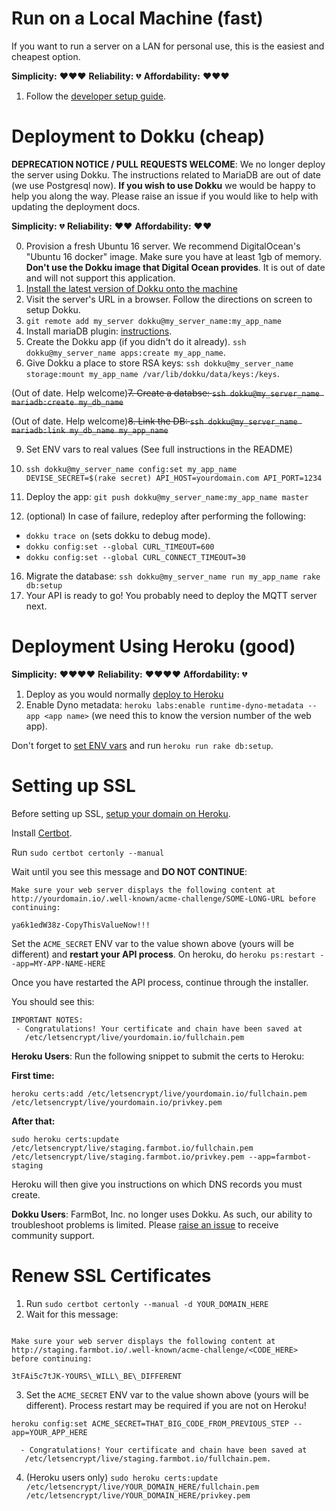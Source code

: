 # Run on a Local Machine (fast)

If you want to run a server on a LAN for personal use, this is the easiest and cheapest option.

**Simplicity:** :heart::heart::heart:
**Reliability:** :broken_heart:
**Affordability:** :heart::heart::heart:

 1. Follow the [developer setup guide](https://github.com/FarmBot/Farmbot-Web-App#developer-setup).

# Deployment to Dokku (cheap)

**DEPRECATION NOTICE / PULL REQUESTS WELCOME**: We no longer deploy the server using Dokku. The instructions related to MariaDB are out of date (we use Postgresql now). **If you wish to use Dokku** we would be happy to help you along the way. Please raise an issue if you would like to help with updating the deployment docs.

**Simplicity:** :broken_heart:
**Reliability:** :heart::heart:
**Affordability:** :heart::heart:

0. Provision a fresh Ubuntu 16 server. We recommend DigitalOcean's "Ubuntu 16 docker" image. Make sure you have at least 1gb of memory. **Don't use the Dokku image that Digital Ocean provides**. It is out of date and will not support this application.
1. [Install the latest version of Dokku onto the machine](https://github.com/dokku/dokku#installing)
2. Visit the server's URL in a browser. Follow the directions on screen to setup Dokku.
3. `git remote add my_server dokku@my_server_name:my_app_name`
4. Install mariaDB plugin: [instructions](https://github.com/dokku/dokku-postgres).
5. Create the Dokku app (if you didn't do it already). `ssh dokku@my_server_name apps:create my_app_name`.
6. Give Dokku a place to store RSA keys: `ssh dokku@my_server_name storage:mount my_app_name /var/lib/dokku/data/keys:/keys`.

(Out of date. Help welcome)~~7. Create a databse: `ssh dokku@my_server_name mariadb:create my_db_name`~~

(Out of date. Help welcome)~~8. Link the DB: `ssh dokku@my_server_name mariadb:link my_db_name my_app_name`~~

9. Set ENV vars to real values (See full instructions in the README)

10. `ssh dokku@my_server_name config:set my_app_name DEVISE_SECRET=$(rake secret) API_HOST=yourdomain.com API_PORT=1234`
11. Deploy the app: `git push dokku@my_server_name:my_app_name master `
12. (optional) In case of failure, redeploy after performing the following:
  * `dokku trace on` (sets dokku to debug mode).
  * `dokku config:set --global CURL_TIMEOUT=600`
  * `dokku config:set --global CURL_CONNECT_TIMEOUT=30`
16. Migrate the database: `ssh dokku@my_server_name run my_app_name rake db:setup`
17. Your API is ready to go! You probably need to deploy the MQTT server next.

# Deployment Using Heroku (good)

**Simplicity:** :heart::heart::heart::heart:
**Reliability:** :heart::heart::heart::heart:
**Affordability:** :broken_heart:

 1. Deploy as you would normally [deploy to Heroku](https://devcenter.heroku.com/articles/getting-started-with-rails4#deploy-your-application-to-heroku)
 2. Enable Dyno metadata: `heroku labs:enable runtime-dyno-metadata --app <app name>` (we need this to know the version number of the web app).

Don't forget to [set ENV vars](https://devcenter.heroku.com/articles/config-vars) and run `heroku run rake db:setup`.

# Setting up SSL

Before setting up SSL, [setup your domain on Heroku](https://devcenter.heroku.com/articles/custom-domains).

Install [Certbot](https://certbot.eff.org/).

Run `sudo certbot certonly --manual`

Wait until you see this message and **DO NOT CONTINUE**:

```
Make sure your web server displays the following content at
http://yourdomain.io/.well-known/acme-challenge/SOME-LONG-URL before continuing:

ya6k1edW38z-CopyThisValueNow!!!

```

Set the `ACME_SECRET` ENV var to the value shown above (yours will be different) and **restart your API process**. On heroku, do `heroku ps:restart --app=MY-APP-NAME-HERE`

Once you have restarted the API process, continue through the installer.

You should see this:

```
IMPORTANT NOTES:
 - Congratulations! Your certificate and chain have been saved at
   /etc/letsencrypt/live/yourdomain.io/fullchain.pem
```

**Heroku Users**: Run the following snippet to submit the certs to Heroku:

**First time:**

```
heroku certs:add /etc/letsencrypt/live/yourdomain.io/fullchain.pem /etc/letsencrypt/live/yourdomain.io/privkey.pem
```

**After that:**

```
sudo heroku certs:update /etc/letsencrypt/live/staging.farmbot.io/fullchain.pem /etc/letsencrypt/live/staging.farmbot.io/privkey.pem --app=farmbot-staging
```
Heroku will then give you instructions on which DNS records you must create.

**Dokku Users**: FarmBot, Inc. no longer uses Dokku. As such, our ability to troubleshoot problems is limited.
Please [raise an issue](https://github.com/FarmBot/Farmbot-Web-App/issues/new) to receive community support.

# Renew SSL Certificates

 1. Run `sudo certbot certonly --manual -d YOUR_DOMAIN_HERE`
 2. Wait for this message:

```

Make sure your web server displays the following content at
http://staging.farmbot.io/.well-known/acme-challenge/<CODE_HERE> before continuing:

3tFAi5c7tJK-YOURS\_WILL\_BE\_DIFFERENT

```
 3. Set the `ACME_SECRET` ENV var to the value shown above (yours will be different). Process restart may be required if you are not on Heroku!

```
heroku config:set ACME_SECRET=THAT_BIG_CODE_FROM_PREVIOUS_STEP --app=YOUR_APP_HERE
```

```
  - Congratulations! Your certificate and chain have been saved at
   /etc/letsencrypt/live/staging.farmbot.io/fullchain.pem.
```

 4. (Heroku users only) `sudo heroku certs:update /etc/letsencrypt/live/YOUR_DOMAIN_HERE/fullchain.pem /etc/letsencrypt/live/YOUR_DOMAIN_HERE/privkey.pem`
